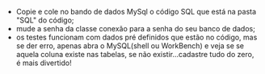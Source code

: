 - Copie e cole no bando de dados MySql o código SQL que está na pasta "SQL" do código;
- mude a senha da classe conexão para a senha do seu banco de dados;
- os testes funcionam com dados pré definidos que estão no código, mas se der erro, apenas abra o MySQL(shell ou WorkBench) e veja se se aquela coluna existe nas tabelas, se não existir...cadastre tudo do zero, é mais divertido!
